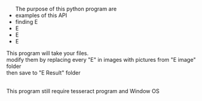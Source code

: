 <ul>The purpose of this python program are
<li>examples of this API</li>
<li>finding E</li>
<li>E</li>
<li>E</li>
<li>E</li>
</ul>
This program will take your files.<br>
modify them by replacing every "E" in images with pictures from "E image" folder<br>
then save to "E Result" folder<br><br>


This program still require tesseract program and Window OS<br>
